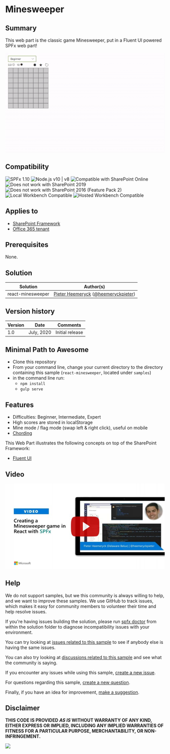 # Minesweeper

## Summary

This web part is the classic game Minesweeper, put in a Fluent UI powered SPFx web part!

![Minesweeper](./assets/Minesweeper.gif)


## Compatibility

![SPFx 1.10](https://img.shields.io/badge/SPFx-1.10.0-green.svg) 
![Node.js v10 | v8](https://img.shields.io/badge/Node.js-v10%20%7C%20v8-green.svg) 
![Compatible with SharePoint Online](https://img.shields.io/badge/SharePoint%20Online-Compatible-green.svg)
![Does not work with SharePoint 2019](https://img.shields.io/badge/SharePoint%20Server%202019-Incompatible-red.svg)
![Does not work with SharePoint 2016 (Feature Pack 2)](https://img.shields.io/badge/SharePoint%20Server%202016%20(Feature%20Pack%202)-Incompatible-red.svg "SharePoint Server 2016 Feature Pack 2 requires SPFx 1.1")
![Local Workbench Compatible](https://img.shields.io/badge/Local%20Workbench-Compatible-green.svg)
![Hosted Workbench Compatible](https://img.shields.io/badge/Hosted%20Workbench-Compatible-green.svg)

## Applies to

* [SharePoint Framework](https://docs.microsoft.com/sharepoint/dev/spfx/sharepoint-framework-overview)
* [Office 365 tenant](https://docs.microsoft.com/sharepoint/dev/spfx/set-up-your-development-environment)

## Prerequisites

None.

## Solution

Solution|Author(s)
--------|---------
react-minesweeper | [Pieter Heemeryck](https://github.com/PieterHeemeryck) ([@heemeryckpieter](https://twitter.com/heemeryckpieter))

## Version history

Version|Date|Comments
-------|----|--------
1.0|July, 2020|Initial release

## Minimal Path to Awesome

* Clone this repository
* From your command line, change your current directory to the directory containing this sample (`react-minesweeper`, located under `samples`)
* in the command line run:
  * `npm install`
  * `gulp serve`

## Features

* Difficulties: Beginner, Intermediate, Expert
* High scores are stored in localStorage
* Mine mode / flag mode (swap left & right click), useful on mobile
* [Chording](http://www.minesweeper.info/wiki/Chord)

This Web Part illustrates the following concepts on top of the SharePoint Framework:

* [Fluent UI](https://developer.microsoft.com/en-us/fluentui#/)

## Video

[![Creating a Minesweeper game in React with SPFx](./assets/video-thumbnail.jpg)](https://www.youtube.com/watch?v=b7lZWR9xcVM "Creating a Minesweeper game in React with SPFx")

## Help

We do not support samples, but we this community is always willing to help, and we want to improve these samples. We use GitHub to track issues, which makes it easy for  community members to volunteer their time and help resolve issues.

If you're having issues building the solution, please run [spfx doctor](https://pnp.github.io/cli-microsoft365/cmd/spfx/spfx-doctor/) from within the solution folder to diagnose incompatibility issues with your environment.

You can try looking at [issues related to this sample](https://github.com/pnp/sp-dev-fx-webparts/issues?q=label%3Areact-minesweeper) to see if anybody else is having the same issues.

You can also try looking at [discussions related to this sample](https://github.com/pnp/sp-dev-fx-webparts/discussions?discussions_q=label%3Areact-minesweeper) and see what the community is saying.

If you encounter any issues while using this sample, [create a new issue](https://github.com/pnp/sp-dev-fx-webparts/issues/new?assignees=&labels=Needs%3A+Triage+%3Amag%3A%2Ctype%3Abug-suspected&template=bug-report.yml&sample=react-minesweeper&authors=@PieterHeemeryck&title=react-minesweeper%20-%20).

For questions regarding this sample, [create a new question](https://github.com/pnp/sp-dev-fx-webparts/issues/new?assignees=&labels=Needs%3A+Triage+%3Amag%3A%2Ctype%3Abug-suspected&template=question.yml&sample=react-minesweeper&authors=@PieterHeemeryck&title=react-minesweeper%20-%20).

Finally, if you have an idea for improvement, [make a suggestion](https://github.com/pnp/sp-dev-fx-webparts/issues/new?assignees=&labels=Needs%3A+Triage+%3Amag%3A%2Ctype%3Abug-suspected&template=suggestion.yml&sample=react-minesweeper&authors=@PieterHeemeryck&title=react-minesweeper%20-%20).

## Disclaimer

**THIS CODE IS PROVIDED *AS IS* WITHOUT WARRANTY OF ANY KIND, EITHER EXPRESS OR IMPLIED, INCLUDING ANY IMPLIED WARRANTIES OF FITNESS FOR A PARTICULAR PURPOSE, MERCHANTABILITY, OR NON-INFRINGEMENT.**


<img src="https://telemetry.sharepointpnp.com/sp-dev-fx-webparts/samples/react-minesweeper" />
